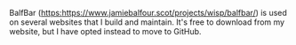 BalfBar ([https:](https://www.jamiebalfour.scot/projects/wisp/balfbar/)https://www.jamiebalfour.scot/projects/wisp/balfbar/) is used on several websites that I build and maintain. It's free to download from my website, but I have opted instead to move to GitHub.
